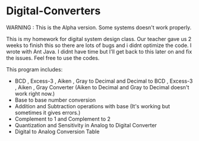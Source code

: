 # Digital-Converters


WARNING : This is the Alpha version. Some systems doesn't work properly.


This is my homework for digital system design class. Our teacher gave us 2 weeks to finish this so there are lots of bugs and i didnt optimize the code. I wrote with Ant Java. I didnt have time but I'll get back to this later on and fix the issues. Feel free to use the codes.


This program includes:

- BCD , Excess-3 , Aiken , Gray to Decimal and Decimal to BCD , Excess-3 , Aiken , Gray Converter (Aiken to Decimal and Gray to Decimal doesn't work right now.)
- Base to base number conversion
- Addition and Subtraction operations with base (It's working but sometimes it gives errors.)
- Complement to 1 and Complement to 2
- Quantization and Sensitivity in Analog to Digital Converter
- Digital to Analog Conversion Table
